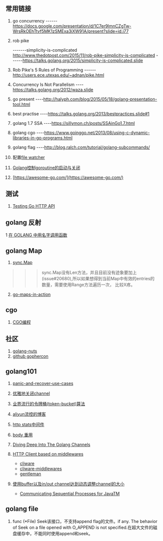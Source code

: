 ## 常用链接
1. go concurrency
    ------https://docs.google.com/presentation/d/1C7er9lmnCZgTw-WrsRkOEhTtvf5MK1zSMExa3iXW91A/present?slide=id.i77

2. rob pike

    -------simplicity-is-complicated  http://www.thedotpost.com/2015/11/rob-pike-simplicity-is-complicated
    ------https://talks.golang.org/2015/simplicity-is-complicated.slide
3.  Rob Pike's 5 Rules of Programming
    ------http://users.ece.utexas.edu/~adnan/pike.html

4.  Concurrency Is Not Parallelism
    ----https://talks.golang.org/2012/waza.slide

5.  go present
    ----http://halyph.com/blog/2015/05/18/golang-presentation-tool.html

6.  best practise
    ----https://talks.golang.org/2013/bestpractices.slide#1

7. golang 1.7 SSA
    ----https://sillymon.ch/posts/SSAinGo1.7.html 
8. golang cgo
    ----https://www.goinggo.net/2013/08/using-c-dynamic-libraries-in-go-programs.html
9. golang flag
    ----http://blog.ralch.com/tutorial/golang-subcommands/

10. 配置[file watcher](https://stackoverflow.com/questions/33774950/execute-gofmt-on-file-save-in-intellij)

11. [Golang控制goroutine的启动与关闭](http://www.cnblogs.com/vimsk/p/4866586.html)

12. [https://awesome-go.com/](https://awesome-go.com/)

## 测试

1. [Testing Go HTTP API](http://dennissuratna.com/testing-in-go/)

## golang 反射

1 [在 GOLANG 中用名字调用函数](https://mikespook.com/2012/07/%E5%9C%A8-golang-%E4%B8%AD%E7%94%A8%E5%90%8D%E5%AD%97%E8%B0%83%E7%94%A8%E5%87%BD%E6%95%B0/)

## golang Map

1. [sync.Map](http://colobu.com/2017/07/11/dive-into-sync-Map/)

>>> sync.Map没有Len方法，并且目前没有迹象要加上 (issue#20680),所以如果想得到当前Map中有效的entries的数量，需要使用Range方法遍历一次， 比较X疼。

2. [go-maps-in-action](https://blog.golang.org/go-maps-in-action)

## cgo

1.  [CGO编程](https://chai2010.gitbooks.io/advanced-go-programming-book/content/ch2-cgo/ch2-07-memory.html)

## 社区

1. [golang-nuts](https://groups.google.com/forum/#!forum/golang-nuts)
2. [github gophercon](https://github.com/gophercon/2017-talks)

## golang101

1. [panic-and-recover-use-cases](https://go101.org/article/panic-and-recover-use-cases.html)
2. [优雅地关闭channel](https://www.jianshu.com/p/d24dfbb33781)
3. [业界流行的令牌桶(token-bucket)算法](https://www.alexedwards.net/blog/how-to-rate-limit-http-requests)
4. [aliyun流控的博客](https://blog.jamespan.me/2015/10/19/traffic-shaping-with-token-bucket)
5. [http stats中间件](https://github.com/thoas/stats)
6. [body 重用](https://medium.com/@xoen/golang-read-from-an-io-readwriter-without-loosing-its-content-2c6911805361)
7. [Diving Deep Into The Golang Channels](https://codeburst.io/diving-deep-into-the-golang-channels-549fd4ed21a8)
8. [HTTP Client based on middlewares](https://www.reddit.com/r/golang/comments/5ijwdp/http_client_based_on_middlewares/)
   + [cliware](https://github.com/delicb/cliware/blob/2b464a60fa549906d68c406a86ee6f7ffdc4de06/cliware.go)
   + [cliware-middlewares](https://github.com/delicb/cliware-middlewares/blob/b0fb368b63b5548808f0b7532f6a8f0280c34e4c/errors/errors.go)
   + [gentleman](https://github.com/h2non/gentleman)
   
9. [使用buffer以及in/out channel达到动态调整channel的大小](https://groups.google.com/forum/?nomobile=true#!topic/golang-nuts/RkGSPl5xOqM)
   + [Communicating Sequential Processes for JavaTM](https://www.cs.kent.ac.uk/projects/ofa/jcsp/)

## golang file

1.  func (*File) Seek该接口，不支持append flag的文件。if any. The behavior of Seek on a file opened with O_APPEND is not specified.在超大文件的磁盘缓存中，不能同时使用append和seek。
